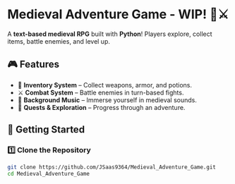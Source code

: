 # Medieval Adventure Game - WIP! 🏰⚔️

A **text-based medieval RPG** built with **Python**! Players explore, collect items, battle enemies, and level up.

## 🎮 Features
- 🏹 **Inventory System** – Collect weapons, armor, and potions.
- ⚔ **Combat System** – Battle enemies in turn-based fights.
- 🎵 **Background Music** – Immerse yourself in medieval sounds.
- 📜 **Quests & Exploration** – Progress through an adventure.

## 🚀 Getting Started
### 1️⃣ **Clone the Repository**
```sh
git clone https://github.com/JSaas9364/Medieval_Adventure_Game.git
cd Medieval_Adventure_Game
